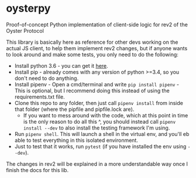 # oysterpy
Proof-of-concept Python implementation of client-side logic for rev2 of the Oyster Protocol

This library is basically here as reference for other devs working on the actual JS client, to help them implement rev2 changes, but if anyone wants to look around and make some tests, you only need to do the following:

 - Install python 3.6 - you can get it [here](https://www.python.org/downloads/).
 - Install pip - already comes with any version of python >=3.4, so you don't need to do anything.
 - Install pipenv - Open a cmd/terminal and write `pip install pipenv` - This is optional, but I recommend doing this instead of using the requirements.txt file.
 - Clone this repo to any folder, then just call `pipenv install` from inside that folder (where the pipfile and pipfile.lock are).
    - If you want to mess around with the code, which at this point in time is the only reason to do all this ^, you should instead call `pipenv install --dev` to also install the testing framework I'm using.
 - Run `pipenv shell`. This will launch a shell in the virtual env, and you'll eb able to test everything in this isolated environment.
 - Just to test that it works, run `pytest` (if you have installed the env using `--dev`). 
  
The changes in rev2 will be explained in a more understandable way once I finish the docs for this lib.
 
